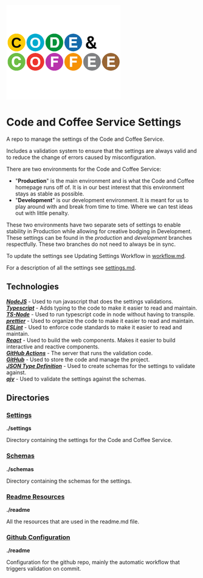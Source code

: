 ![Code and Coffee Logo](./readme/code-and-coffee-logo.png)

# Code and Coffee Service Settings

A repo to manage the settings of the Code and Coffee Service.

Includes a validation system to ensure that the settings are always valid and to reduce the change of errors caused by misconfiguration.  

There are two environments for the Code and Coffee Service: 
- "**Production**" is the main environment and is what the Code and Coffee homepage runs off of. It is in our best interest that this environment stays as stable as possible.
- "**Development**" is our development environment. It is meant for us to play around with and break from time to time. Where we can test ideas out with little penalty.

These two environments have two separate sets of settings to enable stability in Production while allowing for creative bodging in Development. These settings can be found in the *production* and *development* branches respectfully. These two branches do not need to always be in sync.

To update the settings see Updating Settings Workflow in [workflow.md](./workflow.md).

For a description of all the settings see [settings.md](./settings/settings.md).

## Technologies

**_[NodeJS](https://nodejs.org/en)_** - Used to run javascript that does the settings validations.  
**_[Typescript](https://www.typescriptlang.org/)_** - Adds typing to the code to make it easier to read and maintain.  
**_[TS-Node](https://www.npmjs.com/package/ts-node)_** - Used to run typescript code in node without having to transpile.  
**_[prettier](https://prettier.io/)_** - Used to organize the code to make it easier to read and maintain.  
**_[ESLint](https://eslint.org/)_** - Used to enforce code standards to make it easier to read and maintain.  
**_[React](https://reactjs.org/)_** - Used to build the web components. Makes it easier to build interactive and reactive components.  
**_[GitHub Actions](https://github.com/features/actions)_** - The server that runs the validation code.  
**_[GitHub](https://github.com)_** - Used to store the code and manage the project.  
**_[JSON Type Definition](https://jsontypedef.com/)_** - Used to create schemas for the settings to validate against.  
**_[ajv](https://ajv.js.org/)_** - Used to validate the settings against the schemas.

## Directories

### [Settings](./settings)

**./settings**

Directory containing the settings for the Code and Coffee Service.

### [Schemas](./schemas)

**./schemas**

Directory containing the schemas for the settings.

### [Readme Resources](./readme)

**./readme**

All the resources that are used in the readme.md file.

### [Github Configuration](./.github)

**./readme**

Configuration for the github repo, mainly the automatic workflow that triggers validation on commit.
